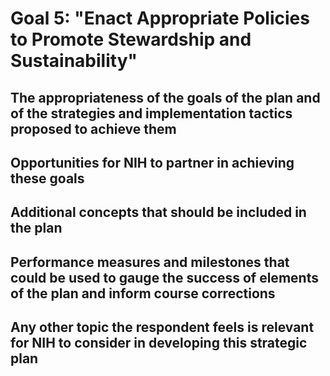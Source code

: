 # Goal 5: "Enact Appropriate Policies to Promote Stewardship and Sustainability"



##  The appropriateness of the goals of the plan and of the strategies and implementation tactics proposed to achieve them



## Opportunities for NIH to partner in achieving these goals



##  Additional concepts that should be included in the plan



## Performance measures and milestones that could be used to gauge the success of elements of the plan and inform course corrections



## Any other topic the respondent feels is relevant for NIH to consider in developing this strategic plan
